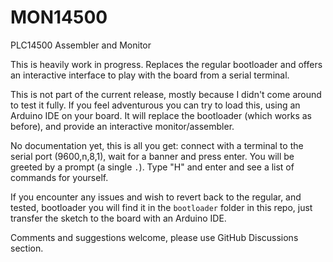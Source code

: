 # MON14500

PLC14500 Assembler and Monitor

This is heavily work in progress. Replaces the regular bootloader and offers an interactive interface to play with
the board from a serial terminal.

This is not part of the current release, mostly because I didn't come around to test it fully. If you feel adventurous
you can try to load this, using an Arduino IDE on your board. It will replace the bootloader (which works as before),
and provide an interactive monitor/assembler.

No documentation yet, this is all you get: connect with a terminal to the serial port (9600,n,8,1), wait for a banner
and press enter. You will be greeted by a prompt (a single `.`). Type "H" and enter and see a list of commands for
yourself.

If you encounter any issues and wish to revert back to the regular, and tested, bootloader you will find it in the 
`bootloader` folder in this repo, just transfer the sketch to the board with an Arduino IDE.

Comments and suggestions welcome, please use GitHub Discussions section.




